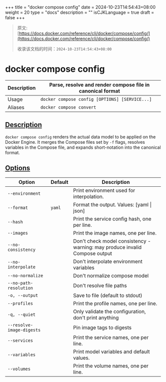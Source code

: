 +++
title = "docker compose config"
date = 2024-10-23T14:54:43+08:00
weight = 20
type = "docs"
description = ""
isCJKLanguage = true
draft = false
+++

> 原文: [https://docs.docker.com/reference/cli/docker/compose/config/](https://docs.docker.com/reference/cli/docker/compose/config/)
>
> 收录该文档的时间：`2024-10-23T14:54:43+08:00`

# docker compose config

| Description | Parse, resolve and render compose file in canonical format |
| :---------- | ---------------------------------------------------------- |
| Usage       | `docker compose config [OPTIONS] [SERVICE...]`             |
| Aliases     | `docker compose convert`                                   |

## [Description](https://docs.docker.com/reference/cli/docker/compose/config/#description)

`docker compose config` renders the actual data model to be applied on the Docker Engine. It merges the Compose files set by `-f` flags, resolves variables in the Compose file, and expands short-notation into the canonical format.

## [Options](https://docs.docker.com/reference/cli/docker/compose/config/#options)

| Option                    | Default | Description                                                  |
| ------------------------- | ------- | ------------------------------------------------------------ |
| `--environment`           |         | Print environment used for interpolation.                    |
| `--format`                | `yaml`  | Format the output. Values: [yaml \| json]                    |
| `--hash`                  |         | Print the service config hash, one per line.                 |
| `--images`                |         | Print the image names, one per line.                         |
| `--no-consistency`        |         | Don't check model consistency - warning: may produce invalid Compose output |
| `--no-interpolate`        |         | Don't interpolate environment variables                      |
| `--no-normalize`          |         | Don't normalize compose model                                |
| `--no-path-resolution`    |         | Don't resolve file paths                                     |
| `-o, --output`            |         | Save to file (default to stdout)                             |
| `--profiles`              |         | Print the profile names, one per line.                       |
| `-q, --quiet`             |         | Only validate the configuration, don't print anything        |
| `--resolve-image-digests` |         | Pin image tags to digests                                    |
| `--services`              |         | Print the service names, one per line.                       |
| `--variables`             |         | Print model variables and default values.                    |
| `--volumes`               |         | Print the volume names, one per line.                        |

